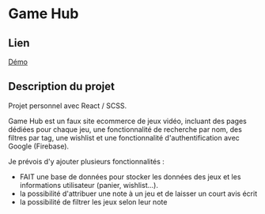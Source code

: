 # Game Hub

## Lien 

[Démo](https://gamehub-clementbartholome.netlify.app/)

## Description du projet

Projet personnel avec React / SCSS. 

Game Hub est un faux site ecommerce de jeux vidéo, incluant des pages dédiées pour chaque jeu, une fonctionnalité de recherche par nom, des filtres par tag, une wishlist et une fonctionnalité d'authentification avec Google (Firebase).

Je prévois d'y ajouter plusieurs fonctionnalités : 

- FAIT une base de données pour stocker les données des jeux et les informations utilisateur (panier, wishlist...). 
- la possibilité d'attribuer une note à un jeu et de laisser un court avis écrit
- la possibilité de filtrer les jeux selon leur note
